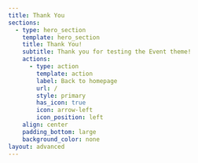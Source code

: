 ```yaml
---
title: Thank You
sections:
  - type: hero_section
    template: hero_section
    title: Thank You!
    subtitle: Thank you for testing the Event theme!
    actions:
      - type: action
        template: action
        label: Back to homepage
        url: /
        style: primary
        has_icon: true
        icon: arrow-left
        icon_position: left
    align: center
    padding_bottom: large
    background_color: none
layout: advanced
---
```

